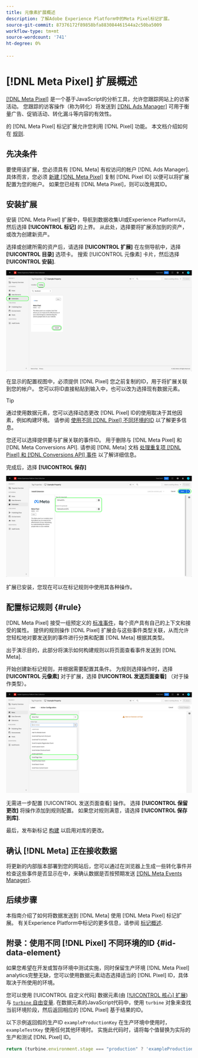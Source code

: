 ```yaml
---
title: 元像素扩展概述
description: 了解Adobe Experience Platform中的Meta Pixel标记扩展。
source-git-commit: 87376172f89858bfa883084461544a2c50ba5009
workflow-type: tm+mt
source-wordcount: '741'
ht-degree: 0%

---
```


# [!DNL Meta Pixel] 扩展概述

[[!DNL Meta Pixel]](https://developers.facebook.com/docs/meta-pixel/) 是一个基于JavaScript的分析工具，允许您跟踪网站上的访客活动。 您跟踪的访客操作（称为转化）将发送到 [[!DNL Ads Manager]](https://www.facebook.com/business/tools/ads-manager) 可用于衡量广告、促销活动、转化漏斗等内容的有效性。

的 [!DNL Meta Pixel] 标记扩展允许您利用 [!DNL Pixel] 功能。 本文档介绍如何在 [规则](../../../ui/managing-resources/rules.md).

<!-- (To include when Conversions API extension doc is published)
>[!NOTE]
>
>If you are trying to send server-side events to [!DNL Meta] rather than from the client side, use the [[!DNL Meta Conversions API] extension](../../server/meta/overview.md) instead.
-->

## 先决条件

要使用该扩展，您必须具有 [!DNL Meta] 有权访问的帐户 [!DNL Ads Manager]. 具体而言，您必须 [新建 [!DNL Meta Pixel]](https://www.facebook.com/business/help/952192354843755) 复制 [!DNL Pixel ID] 以便可以将扩展配置为您的帐户。 如果您已经有 [!DNL Meta Pixel]，则可以改用其ID。

## 安装扩展

安装 [!DNL Meta Pixel] 扩展中，导航到数据收集UI或Experience PlatformUI，然后选择 **[!UICONTROL 标记]** 的上界。 从此处，选择要将扩展添加到的资产，或改为创建新资产。

选择或创建所需的资产后，请选择 **[!UICONTROL 扩展]** 在左侧导航中，选择 **[!UICONTROL 目录]** 选项卡。 搜索 [!UICONTROL 元像素] 卡片，然后选择 **[!UICONTROL 安装]**.

![的 [!UICONTROL 安装] 按钮 [!UICONTROL 元像素] 扩展。](../../../images/extensions/client/meta/install.png)

在显示的配置视图中，必须提供 [!DNL Pixel] 您之前复制的ID，用于将扩展关联到您的帐户。 您可以将ID直接粘贴到输入中，也可以改为选择现有数据元素。

>[!TIP]
>
>通过使用数据元素，您可以选择动态更改 [!DNL Pixel] ID的使用取决于其他因素，例如构建环境。 请参阅 [使用不同 [!DNL Pixel] 不同环境的ID](#id-data-element) 以了解更多信息。

您还可以选择提供要与扩展关联的事件ID。 用于删除与 [!DNL Meta Pixel] 和 [!DNL Meta Conversions API]. 请参阅 [!DNL Meta] 文档 [处理重复项 [!DNL Pixel] 和 [!DNL Conversions API] 事件](https://developers.facebook.com/docs/marketing-api/conversions-api/deduplicate-pixel-and-server-events/) 以了解详细信息。

完成后，选择 **[!UICONTROL 保存]**

![的 [!DNL Pixel] 作为扩展配置视图中的数据元素提供的ID。](../../../images/extensions/client/meta/configure.png)

扩展已安装，您现在可以在标记规则中使用其各种操作。

## 配置标记规则 {#rule}

[!DNL Meta Pixel] 接受一组预定义的 [标准事件](https://www.facebook.com/business/help/402791146561655)，每个资产具有自己的上下文和接受的属性。 提供的规则操作 [!DNL Pixel] 扩展会与这些事件类型关联，从而允许您轻松地对要发送到的事件进行分类和配置 [!DNL Meta] 根据其类型。

出于演示目的，此部分将演示如何构建规则以将页面查看事件发送到 [!DNL Meta].

开始创建新标记规则，并根据需要配置其条件。 为规则选择操作时，选择 **[!UICONTROL 元像素]** 对于扩展，选择 **[!UICONTROL 发送页面查看]** （对于操作类型）。

![的 [!UICONTROL 发送页面查看] 在数据收集UI中为规则选择的操作类型。](../../../images/extensions/client/meta/select-action.png)

无需进一步配置 [!UICONTROL 发送页面查看] 操作。 选择 **[!UICONTROL 保留更改]** 将操作添加到规则配置。 如果您对规则满意，请选择 **[!UICONTROL 保存到库]**.

最后，发布新标记 [构建](../../../ui/publishing/builds.md) 以启用对库的更改。

## 确认 [!DNL Meta] 正在接收数据

将更新的内部版本部署到您的网站后，您可以通过在浏览器上生成一些转化事件并检查这些事件是否显示在中，来确认数据是否按预期发送 [[!DNL Meta Events Manager]](https://www.facebook.com/business/help/898185560232180).

## 后续步骤

本指南介绍了如何将数据发送到 [!DNL Meta] 使用 [!DNL Meta Pixel] 标记扩展。 有关Experience Platform中标记的更多信息，请参阅 [标记概述](../../../home.md).

## 附录：使用不同 [!DNL Pixel] 不同环境的ID {#id-data-element}

如果您希望在开发或暂存环境中测试实施，同时保留生产环境 [!DNL Meta Pixel] analytics完整无缺，您可以使用数据元素动态选择适当的 [!DNL Pixel] ID，具体取决于所使用的环境。

您可以使用 [!UICONTROL 自定义代码] 数据元素(由 [[!UICONTROL 核心] 扩展](../core/overview.md))与 [`turbine` 自由变量](../../../extension-dev/turbine.md). 在数据元素的JavaScript代码中，使用 `turbine` 对象来查找当前环境阶段，然后返回相应的 [!DNL Pixel] 基于结果的ID。

以下示例返回假的生产ID `exampleProductionKey` 在生产环境中使用时， `exampleTestKey` 使用任何其他环境时。 实施此代码时，请将每个值替换为实际的生产和测试 [!DNL Pixel] ID。

```js
return (turbine.environment.stage === "production" ? 'exampleProductionKey' : 'exampleTestKey');
```

